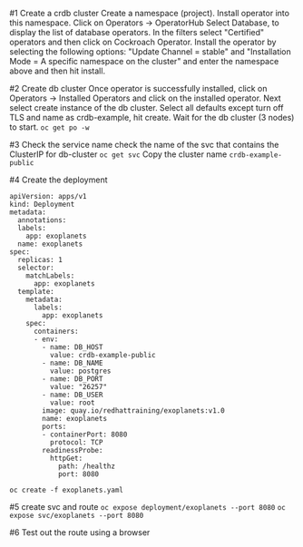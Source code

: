 #1 Create a crdb cluster
Create a namespace (project). Install operator into this namespace. Click on Operators -> OperatorHub
Select Database, to display the list of database operators. In the filters select "Certified" operators and then click on Cockroach Operator.
Install the operator by selecting the following options: "Update Channel = stable" and "Installation Mode = A specific namespace on the cluster" 
and enter the namespace above and then hit install.

#2 Create db cluster
Once operator is successfully installed, click on Operators -> Installed Operators and click on the installed operator.
Next select create instance of the db cluster. Select all defaults except turn off TLS and name as crdb-example, hit create.
Wait for the db cluster (3 nodes) to start.
`oc get po -w`

#3 Check the service name 
check the name of the svc that contains the ClusterIP for db-cluster
`oc get svc`
Copy the cluster name `crdb-example-public`

#4 Create the deployment
```
apiVersion: apps/v1
kind: Deployment
metadata:
  annotations:
  labels:
    app: exoplanets
  name: exoplanets
spec:
  replicas: 1
  selector:
    matchLabels:
      app: exoplanets
  template:
    metadata:
      labels:
        app: exoplanets
    spec:
      containers:
      - env:
        - name: DB_HOST
          value: crdb-example-public
        - name: DB_NAME
          value: postgres
        - name: DB_PORT
          value: "26257"
        - name: DB_USER
          value: root
        image: quay.io/redhattraining/exoplanets:v1.0
        name: exoplanets
        ports:
        - containerPort: 8080
          protocol: TCP
        readinessProbe:
          httpGet:
            path: /healthz
            port: 8080
```
`oc create -f exoplanets.yaml`

#5 create svc and route
`oc expose deployment/exoplanets --port 8080`
`oc expose svc/exoplanets --port 8080`

#6 Test out the route using a browser
